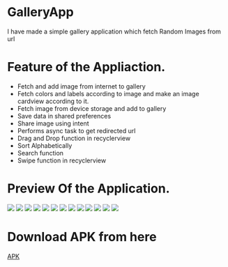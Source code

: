 # GalleryApp

I have made a simple gallery application
which fetch Random Images from url


# Feature of the Appliaction.

- Fetch and add image from internet to gallery
- Fetch colors and labels according to image and make an image cardview according to it.
- Fetch image from device storage and add to gallery
- Save data in shared preferences
- Share image using intent
- Performs async task to get redirected url
- Drag and Drop function in recyclerview
- Sort Alphabetically
- Search function
- Swipe function in recyclerview


# Preview  Of the Application.

![](https://github.com/alein249/GalleryApp/blob/master/app/src/main/res/drawable/gal1.jpg)
![](https://github.com/alein249/GalleryApp/blob/master/app/src/main/res/drawable/gal2.jpg)
![](https://github.com/alein249/GalleryApp/blob/master/app/src/main/res/drawable/gal3.jpg)
![](https://github.com/alein249/GalleryApp/blob/master/app/src/main/res/drawable/gal4.jpg)
![](https://github.com/alein249/GalleryApp/blob/master/app/src/main/res/drawable/gal5.jpg)
![](https://github.com/alein249/GalleryApp/blob/master/app/src/main/res/drawable/gal6.jpg)
![](https://github.com/alein249/GalleryApp/blob/master/app/src/main/res/drawable/gal7.jpg)
![](https://github.com/alein249/GalleryApp/blob/master/app/src/main/res/drawable/gal8.jpg)
![](https://github.com/alein249/GalleryApp/blob/master/app/src/main/res/drawable/gal9.jpg)
![](https://github.com/alein249/GalleryApp/blob/master/app/src/main/res/drawable/gal10.jpg)
![](https://github.com/alein249/GalleryApp/blob/master/app/src/main/res/drawable/gal11.jpg)
![](https://github.com/alein249/GalleryApp/blob/master/app/src/main/res/drawable/gal12.jpg)
![](https://github.com/alein249/GalleryApp/blob/master/app/src/main/res/drawable/gal13.jpg)

# Download APK from here

[APK](https://github.com/alein249/GalleryApp/releases/download/new/app-release.apk)
